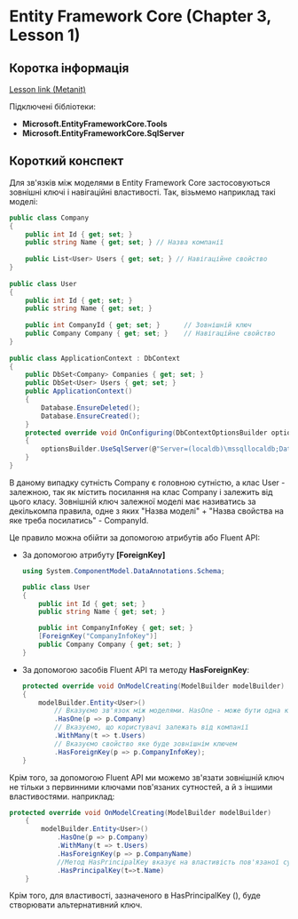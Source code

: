 # Entity Framework Core (Chapter 3, Lesson 1)

## Коротка інформація
[Lesson link (Metanit)](https://metanit.com/sharp/entityframeworkcore/3.1.php)

Підключені бібліотеки:

* **Microsoft.EntityFrameworkCore.Tools**
* **Microsoft.EntityFrameworkCore.SqlServer**

## Короткий конспект

Для зв'язків між моделями в Entity Framework Core застосовуються зовнішні ключі і навігаційні властивості. Так, візьмемо наприклад такі моделі:
```csharp
public class Company
{
    public int Id { get; set; }
    public string Name { get; set; } // Назва компанії
     
    public List<User> Users { get; set; } // Навігаційне свойство
}
 
public class User
{
    public int Id { get; set; }
    public string Name { get; set; }
 
    public int CompanyId { get; set; }      // Зовнішній ключ
    public Company Company { get; set; }    // Навігаційне свойство
}
 
public class ApplicationContext : DbContext
{
    public DbSet<Company> Companies { get; set; }
    public DbSet<User> Users { get; set; }
    public ApplicationContext()
    {
        Database.EnsureDeleted();
        Database.EnsureCreated();
    }
    protected override void OnConfiguring(DbContextOptionsBuilder optionsBuilder)
    {
        optionsBuilder.UseSqlServer(@"Server=(localdb)\mssqllocaldb;Database=relationsdb;Trusted_Connection=True;");
    }
}
```
В даному випадку сутність Company є головною сутністю, а клас User - залежною, так як містить посилання на клас Company і залежить від цього класу.
Зовнішній ключ залежної моделі має називатись за декількомпа правила, одне з яких "Назва моделі" + "Назва свойства на яке треба посилатись" - CompanyId.

Це правило можна обійти за допомогою атрибутів або Fluent API:
* За допомогою атрибуту **[ForeignKey]**
    ```csharp
    using System.ComponentModel.DataAnnotations.Schema;
 
    public class User
    {
        public int Id { get; set; }
        public string Name { get; set; }
    
        public int CompanyInfoKey { get; set; }
        [ForeignKey("CompanyInfoKey")]
        public Company Company { get; set; }
    }
    ```
* За допомогою засобів Fluent API та методу **HasForeignKey**:
    ```csharp
    protected override void OnModelCreating(ModelBuilder modelBuilder)
    {
        modelBuilder.Entity<User>()
            // Вказуємо зв'язок між моделями. HasOne - може бути одна компанія за якою закріплені багато користувачів
            .HasOne(p => p.Company)
            // Вказуємо, що користувачі залежать від компанії
            .WithMany(t => t.Users)
            // Вказуємо свойство яке буде зовнішнім ключем
            .HasForeignKey(p => p.CompanyInfoKey);
    }
    ```
Крім того, за допомогою Fluent API ми можемо зв'язати зовнішній ключ не тільки з первинними ключами пов'язаних сутностей, а й з іншими властивостями. наприклад:
```csharp
protected override void OnModelCreating(ModelBuilder modelBuilder)
    {
        modelBuilder.Entity<User>()
            .HasOne(p => p.Company)
            .WithMany(t => t.Users)
            .HasForeignKey(p => p.CompanyName)
            //Метод HasPrincipalKey вказує на властивість пов'язаної суті, на яку буде посилатися властивість-зовнішній ключ CompanyName.
            .HasPrincipalKey(t=>t.Name)
    }
```
Крім того, для властивості, зазначеного в HasPrincipalKey (), буде створювати альтернативний ключ.
